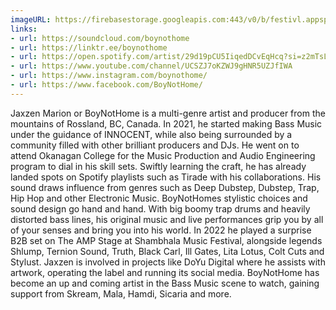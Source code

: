 ```yaml
---
imageURL: https://firebasestorage.googleapis.com:443/v0/b/festivl.appspot.com/o/userContent%2FA145C7F1-CB37-4A4B-ADA0-5D96B14B0389.png?alt=media&token=d665d1e5-6055-4adb-92ac-de6781245565
links:
- url: https://soundcloud.com/boynothome
- url: https://linktr.ee/boynothome
- url: https://open.spotify.com/artist/29d19pCU5IiqedDCvEqHcq?si=z2mTsLvxTpmL0Epg0UJCKQ&nd=1&dlsi=8f89f59491cc4e61
- url: https://www.youtube.com/channel/UCSZJ7oKZWJ9gHNR5UZJfIWA
- url: https://www.instagram.com/boynothome/
- url: https://www.facebook.com/BoyNotHome/
---
```

Jaxzen Marion or BoyNotHome is a multi-genre artist and producer from the mountains of Rossland, BC, Canada. In 2021, he started making Bass Music under the guidance of INNOCENT, while also being surrounded by a community filled with other brilliant producers and DJs. He went on to attend Okanagan College for the Music Production and Audio Engineering program to dial in his skill sets. Swiftly learning the craft, he has already landed spots on Spotify playlists such as Tirade with his collaborations. His sound draws influence from genres such as Deep Dubstep, Dubstep, Trap, Hip Hop and other Electronic Music. BoyNotHomes stylistic choices and sound design go hand and hand. With big boomy trap drums and heavily distorted bass lines, his original music and live performances grip you by all of your senses and bring you into his world. In 2022 he played a surprise B2B set on The AMP Stage at Shambhala Music Festival, alongside legends Shlump, Ternion Sound, Truth, Black Carl, Ill Gates, Lita Lotus, Colt Cuts and Stylust. Jaxzen is involved in projects like DoYu Digital where he assists with artwork, operating the label and running its social media. BoyNotHome has become an up and coming artist in the Bass Music scene to watch, gaining support from Skream, Mala, Hamdi, Sicaria and more. 